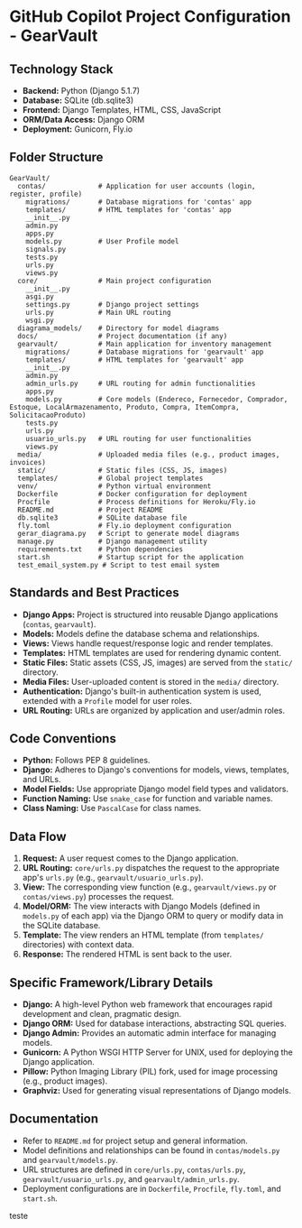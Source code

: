 # GitHub Copilot Project Configuration - GearVault

## Technology Stack
- **Backend:** Python (Django 5.1.7)
- **Database:** SQLite (db.sqlite3)
- **Frontend:** Django Templates, HTML, CSS, JavaScript
- **ORM/Data Access:** Django ORM
- **Deployment:** Gunicorn, Fly.io

## Folder Structure
```
GearVault/
  contas/             # Application for user accounts (login, register, profile)
    migrations/       # Database migrations for 'contas' app
    templates/        # HTML templates for 'contas' app
    __init__.py
    admin.py
    apps.py
    models.py         # User Profile model
    signals.py
    tests.py
    urls.py
    views.py
  core/               # Main project configuration
    __init__.py
    asgi.py
    settings.py       # Django project settings
    urls.py           # Main URL routing
    wsgi.py
  diagrama_models/    # Directory for model diagrams
  docs/               # Project documentation (if any)
  gearvault/          # Main application for inventory management
    migrations/       # Database migrations for 'gearvault' app
    templates/        # HTML templates for 'gearvault' app
    __init__.py
    admin.py
    admin_urls.py     # URL routing for admin functionalities
    apps.py
    models.py         # Core models (Endereco, Fornecedor, Comprador, Estoque, LocalArmazenamento, Produto, Compra, ItemCompra, SolicitacaoProduto)
    tests.py
    urls.py
    usuario_urls.py   # URL routing for user functionalities
    views.py
  media/              # Uploaded media files (e.g., product images, invoices)
  static/             # Static files (CSS, JS, images)
  templates/          # Global project templates
  venv/               # Python virtual environment
  Dockerfile          # Docker configuration for deployment
  Procfile            # Process definitions for Heroku/Fly.io
  README.md           # Project README
  db.sqlite3          # SQLite database file
  fly.toml            # Fly.io deployment configuration
  gerar_diagrama.py   # Script to generate model diagrams
  manage.py           # Django management utility
  requirements.txt    # Python dependencies
  start.sh            # Startup script for the application
  test_email_system.py # Script to test email system
```

## Standards and Best Practices
- **Django Apps:** Project is structured into reusable Django applications (`contas`, `gearvault`).
- **Models:** Models define the database schema and relationships.
- **Views:** Views handle request/response logic and render templates.
- **Templates:** HTML templates are used for rendering dynamic content.
- **Static Files:** Static assets (CSS, JS, images) are served from the `static/` directory.
- **Media Files:** User-uploaded content is stored in the `media/` directory.
- **Authentication:** Django's built-in authentication system is used, extended with a `Profile` model for user roles.
- **URL Routing:** URLs are organized by application and user/admin roles.

## Code Conventions
- **Python:** Follows PEP 8 guidelines.
- **Django:** Adheres to Django's conventions for models, views, templates, and URLs.
- **Model Fields:** Use appropriate Django model field types and validators.
- **Function Naming:** Use `snake_case` for function and variable names.
- **Class Naming:** Use `PascalCase` for class names.

## Data Flow
1.  **Request:** A user request comes to the Django application.
2.  **URL Routing:** `core/urls.py` dispatches the request to the appropriate app's `urls.py` (e.g., `gearvault/usuario_urls.py`).
3.  **View:** The corresponding view function (e.g., `gearvault/views.py` or `contas/views.py`) processes the request.
4.  **Model/ORM:** The view interacts with Django Models (defined in `models.py` of each app) via the Django ORM to query or modify data in the SQLite database.
5.  **Template:** The view renders an HTML template (from `templates/` directories) with context data.
6.  **Response:** The rendered HTML is sent back to the user.

## Specific Framework/Library Details
- **Django:** A high-level Python web framework that encourages rapid development and clean, pragmatic design.
- **Django ORM:** Used for database interactions, abstracting SQL queries.
- **Django Admin:** Provides an automatic admin interface for managing models.
- **Gunicorn:** A Python WSGI HTTP Server for UNIX, used for deploying the Django application.
- **Pillow:** Python Imaging Library (PIL) fork, used for image processing (e.g., product images).
- **Graphviz:** Used for generating visual representations of Django models.

## Documentation
- Refer to `README.md` for project setup and general information.
- Model definitions and relationships can be found in `contas/models.py` and `gearvault/models.py`.
- URL structures are defined in `core/urls.py`, `contas/urls.py`, `gearvault/usuario_urls.py`, and `gearvault/admin_urls.py`.
- Deployment configurations are in `Dockerfile`, `Procfile`, `fly.toml`, and `start.sh`.

teste